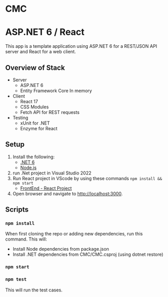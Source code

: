 # CMC
# ASP.NET 6 / React

This app is a template application using ASP.NET 6 for a REST/JSON API server and React for a web client.

## Overview of Stack
- Server
  - ASP.NET 6
  - Entity Framework Core In memory
- Client
  - React 17
  - CSS Modules
  - Fetch API for REST requests
- Testing
  - xUnit for .NET
  - Enzyme for React


## Setup

1. Install the following:
   - [.NET 6](https://dotnet.microsoft.com/en-us/download/dotnet/6.0)
   - [Node.js ](https://nodejs.org/en/download/)
2. run .Net project in Visual Studio 2022
3. Run React project in VScode by using these commands `npm install && npm start`
   - [FrontEnd - React Project](https://github.com/plus24/CMC/tree/main/CMC.UI/cmc-app)
4. Open browser and navigate to [http://localhost:3000](http://localhost:3000).



## Scripts

### `npm install`

When first cloning the repo or adding new dependencies, run this command.  This will:

- Install Node dependencies from package.json
- Install .NET dependencies from CMC/CMC.csproj (using dotnet restore)

### `npm start`


### `npm test`

This will run the test cases.
